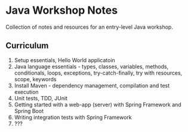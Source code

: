 # Java Workshop Notes

Collection of notes and resources for an entry-level Java workshop.

## Curriculum

1. Setup essentials, Hello World applicatoin
2. Java language essentials - types, classes, variables, methods, conditionals, loops, exceptions, try-catch-finally, try with resources, scope, keywords
3. Install Maven - dependency management, compilation and test execution
4. Unit tests, TDD, JUnit
5. Getting started with a web-app (server) with Spring Framework and Spring Boot
6. Writing integration tests with Spring Framework
7. ???
